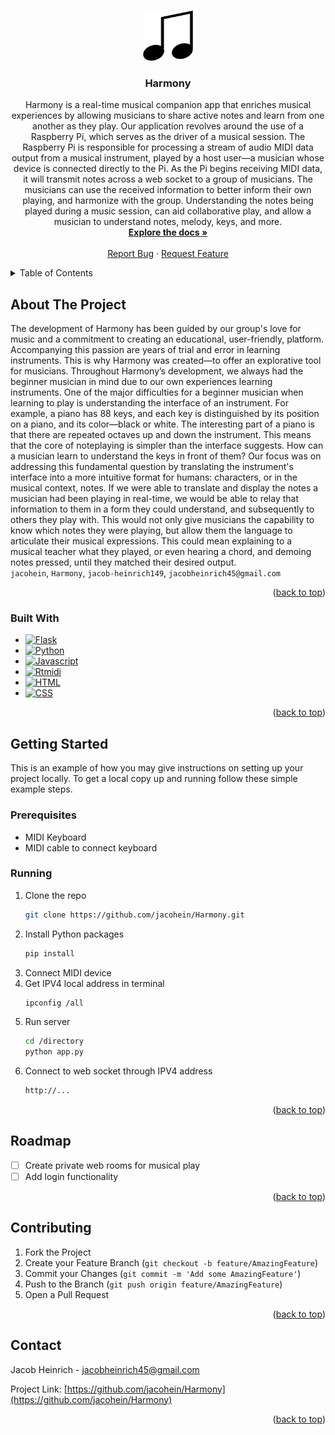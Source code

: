 <!-- Improved compatibility of back to top link: See: https://github.com/othneildrew/Best-README-Template/pull/73 -->
<a name="readme-top"></a>


<!-- PROJECT LOGO -->
<br />
<div align="center">
  <a href="https://github.com/jacohein/Harmony">
    <img src="static/images/music.png" alt="Logo" width="80" height="80">
  </a>

<h3 align="center">Harmony</h3>

  <p align="center">
    Harmony is a real-time musical companion app that enriches musical experiences by allowing musicians to share active notes and learn from one another as they play. Our application revolves around the use of a Raspberry Pi, which serves as the driver of a 
    musical session. The Raspberry Pi is responsible for processing a stream of audio MIDI data output from a musical instrument, played by a host user—a musician whose device is connected directly to the Pi. As the Pi begins receiving MIDI data, it will 
    transmit notes across a web socket to a group of musicians. The musicians can use the received information to better inform their own playing, and harmonize with the group. Understanding the notes being played during a music session, can aid collaborative 
    play, and allow a musician to understand notes, melody, keys, and more.
    <br />
    <a href="https://github.com/github_username/repo_name"><strong>Explore the docs »</strong></a>
    <br />
    <br />
    <a href="https://github.com/jacohein/Harmony/issues">Report Bug</a>
    ·
    <a href="https://github.com/jacohein/Harmony/issues">Request Feature</a>
  </p>
</div>



<!-- TABLE OF CONTENTS -->
<details>
  <summary>Table of Contents</summary>
  <ol>
    <li>
      <a href="#about-the-project">About The Project</a>
      <ul>
        <li><a href="#built-with">Built With</a></li>
      </ul>
    </li>
    <li>
      <a href="#getting-started">Getting Started</a>
      <ul>
        <li><a href="#prerequisites">Prerequisites</a></li>
        <li><a href="#running">Getting to run</a></li>
      </ul>
    </li>
    <li><a href="#roadmap">Roadmap</a></li>
    <li><a href="#contributing">Contributing</a></li>
    <li><a href="#contact">Contact</a></li>
  </ol>
</details>



<!-- ABOUT THE PROJECT -->
## About The Project

The development of Harmony has been guided by our group's love for music and a commitment to creating an educational, user-friendly, platform. Accompanying this passion are years of trial and error in learning instruments. This is why Harmony was created—to offer an explorative tool for musicians. Throughout Harmony’s development, we always had the beginner musician in mind due to our own experiences learning instruments. One of the major difficulties for a beginner musician when learning to play is understanding the interface of an instrument. For example, a piano has 88 keys, and each key is distinguished by its position on a piano, and its color—black or white. The interesting part of a piano is that there are repeated octaves up and down the instrument. This means that the core of noteplaying is simpler than the interface suggests. How can a musician learn to understand the keys in front of them? Our focus was on addressing this fundamental question by translating the instrument's interface into a more intuitive format for humans: characters, or in the musical context, notes. If we were able to translate and display the notes a musician had been playing in real-time, we would be able to relay that information to them in a form they could understand, and subsequently to others they play with. This would not only give musicians the capability to know which notes they were playing, but allow them the language to articulate their musical expressions. This could mean explaining to a musical teacher what they played, or even hearing a chord, and demoing notes pressed, until they matched their desired output.
 <br />
 `jacohein`, `Harmony`, `jacob-heinrich149`, `jacobheinrich45@gmail.com`

<p align="right">(<a href="#readme-top">back to top</a>)</p>



### Built With
* [![Flask][flask]][Flask-url]
* [![Python][python]][Python-url]
* [![Javascript][javascript]][Javascript-url]
* [![Rtmidi][rtmidi]][Rtmidi-url]
* [![HTML][html]][HTML-url]
* [![CSS][css]][CSS-url]


<p align="right">(<a href="#readme-top">back to top</a>)</p>



<!-- GETTING STARTED -->
## Getting Started

This is an example of how you may give instructions on setting up your project locally.
To get a local copy up and running follow these simple example steps.

### Prerequisites
<ul>
  <li>MIDI Keyboard</li>
  <li>MIDI cable to connect keyboard</li>
</ul>

### Running


1. Clone the repo
   ```sh
   git clone https://github.com/jacohein/Harmony.git
   ```
2. Install Python packages
   ```sh
   pip install
   ```
3. Connect MIDI device
4. Get IPV4 local address in terminal
   ```sh
   ipconfig /all
   ```
5. Run server
   ```sh
   cd /directory
   python app.py
   ```
6. Connect to web socket through IPV4 address
   ```sh
   http://...
   ```
   

<p align="right">(<a href="#readme-top">back to top</a>)</p>



<!-- ROADMAP -->
## Roadmap

- [ ] Create private web rooms for musical play
- [ ] Add login functionality

<p align="right">(<a href="#readme-top">back to top</a>)</p>



<!-- CONTRIBUTING -->
## Contributing

1. Fork the Project
2. Create your Feature Branch (`git checkout -b feature/AmazingFeature`)
3. Commit your Changes (`git commit -m 'Add some AmazingFeature'`)
4. Push to the Branch (`git push origin feature/AmazingFeature`)
5. Open a Pull Request

<p align="right">(<a href="#readme-top">back to top</a>)</p>




<!-- CONTACT -->
## Contact

Jacob Heinrich - jacobheinrich45@gmail.com

Project Link: [https://github.com/jacohein/Harmony](https://github.com/jacohein/Harmony)

<p align="right">(<a href="#readme-top">back to top</a>)</p>



<!-- MARKDOWN LINKS & IMAGES -->
[flask]: https://img.shields.io/badge/Flask-blue
[javascript]: https://img.shields.io/badge/Javascript-white
[html]: https://img.shields.io/badge/HTML-green
[css]: https://img.shields.io/badge/CSS-purple
[python]: https://img.shields.io/badge/Python-orange
[rtmidi]: https://img.shields.io/badge/Rtmidi-pink

[Flask-url]: https://flask.palletsprojects.com/en/3.0.x/
[Javascript-url]: https://developer.mozilla.org/en-US/docs/Web/JavaScript
[Python-url]: https://www.python.org/
[HTML-url]: https://developer.mozilla.org/en-US/docs/Learn/Getting_started_with_the_web/HTML_basics
[CSS-url]: https://developer.mozilla.org/en-US/docs/Web/CSS
[Rtmidi-url]: https://pypi.org/project/python-rtmidi/
